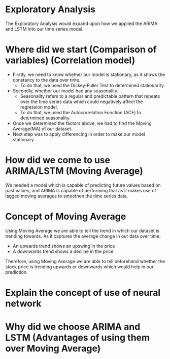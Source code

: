 # Exploratory Analysis
The Exploratory Analysis would expand upon how we applied the ARIMA and LSTM into our time series model.
# Where did we start (Comparison of variables) (Correlation model)
* Firstly, we need to know whether our model is stationary, as it shows the constancy to the data over time.
  * To do that, we used the Dickey-Fuller Test to determined stationarity.
* Secondly, whether our model had any seasonality.
  * Seasonality refers to a regular and predictable pattern that repeats over the time series data which could negatively affect the regression model.
  * To do that, we used the Autocorrelation Function (ACF) to determined seasonality.
* Once we determined the factors above, we had to find the Moving Average(MA) of our dataset.
* Next step was to apply differencing in order to make our model stationary.
# How did we come to use ARIMA/LSTM (Moving Average)
We needed a model which is capable of predicting future values based on past values, and ARIMA is capable of performing that as it makes use of lagged moving averages to smoothen the time series data.
# Concept of Moving Average
Using Moving Average we are able to tell the trend in which our dataset is trending towards. As it captures the average change in our data over time.
* An upwards trend shows an upswing in the price
* A downwards trend shows a decline in the price

Therefore, using Moving Average we are able to tell beforehand whether the stock price is trending upwards or downwards which would help in our prediction.
# Explain the concept of use of neural network
# Why did we choose ARIMA and LSTM (Advantages of using them over Moving Average)
# 
